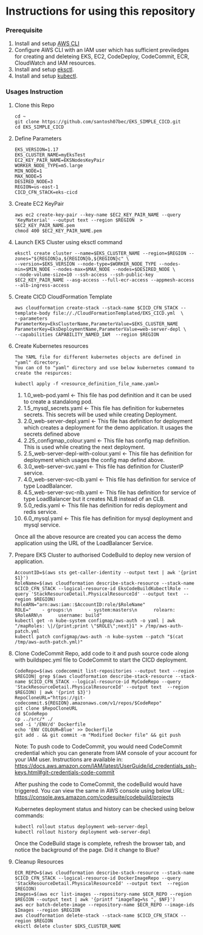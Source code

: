 # Instructions for using this repository

### Prerequisite
1. Install and setup [AWS CLI](https://docs.aws.amazon.com/cli/latest/userguide/cli-chap-install.html)
1. Configure AWS CLI with an IAM user which has sufficient previledges for creating and deleteing EKS, EC2, CodeDeploy, CodeCommit, ECR, CloudWatch and IAM resources.
1. Install and setup [eksctl](https://docs.aws.amazon.com/eks/latest/userguide/getting-started-eksctl.html).
1. Install and setup [kubectl](https://docs.aws.amazon.com/eks/latest/userguide/install-kubectl.html).

### Usages Instruction
1. Clone this Repo
    ```
    cd ~
    git clone https://github.com/santosh07bec/EKS_SIMPLE_CICD.git
    cd EKS_SIMPLE_CICD
    ```
1. Define Parameters
    ```
    EKS_VERSION=1.17
    EKS_CLUSTER_NAME=myEksTest
    EC2_KEY_PAIR_NAME=EKSNodesKeyPair
    WORKER_NODE_TYPE=m5.large
    MIN_NODE=1
    MAX_NODE=5
    DESIRED_NODE=3
    REGION=us-east-1
    CICD_CFN_STACK=eks-cicd
    ```
1. Create EC2 KeyPair
    ```
    aws ec2 create-key-pair --key-name $EC2_KEY_PAIR_NAME --query 'KeyMaterial' --output text --region $REGION  > $EC2_KEY_PAIR_NAME.pem
    chmod 400 $EC2_KEY_PAIR_NAME.pem
    ```
1. Launch EKS Cluster using eksctl command
    ```
    eksctl create cluster --name=$EKS_CLUSTER_NAME --region=$REGION --zones="${REGION}a,${REGION}b,${REGION}c" \
    --version=$EKS_VERSION --node-type=$WORKER_NODE_TYPE --nodes-min=$MIN_NODE --nodes-max=$MAX_NODE --nodes=$DESIRED_NODE \
    --node-volume-size=10 --ssh-access --ssh-public-key $EC2_KEY_PAIR_NAME --asg-access --full-ecr-access --appmesh-access --alb-ingress-access
    ```
1. Create CICD CloudFormation Template
    ```
    aws cloudformation create-stack --stack-name $CICD_CFN_STACK --template-body file://./CloudFormationTemplated/EKS_CICD.yml  \
    --parameters ParameterKey=EksClusterName,ParameterValue=$EKS_CLUSTER_NAME ParameterKey=EksDeploymentName,ParameterValue=web-server-depl \
    --capabilities CAPABILITY_NAMED_IAM  --region $REGION
    ``` 
1. Create Kubernetes resources
    ```
    The YAML file for different kubernetes objects are defined in "yaml" directory.
    You can cd to "yaml" directory and use below kubernetes command to create the respurces:
    
    kubectl apply -f <resource_definition_file_name.yaml>
    ```
    1. 1.0_web-pod.yaml <- This file has pod definition and it can be used to create a standalong pod.
    1. 1.5_mysql_secrets.yaml <- This file has definition for kubernetes secrets. This secrets will be used while creating Deployment.
    1. 2.0_web-server-depl.yaml <- This file has definition for deployment which creates a deployment for the demo application. It usages the secrets defined above
    1. 2.25_configmap_colour.yaml <- This file has config map definition. This is used while creating the next deployment.
    1. 2.5_web-server-depl-with-colour.yaml <- This file has definition for deployment which usages the config map defind above.
    1. 3.0_web-server-svc.yaml <- This file has definition for ClusterIP service.
    1. 4.0_web-server-svc-clb.yaml <- This file has definition for service of type LoadBalancer.
    1. 4.5_web-server-svc-nlb.yaml <- This file has definition for service of type LoadBalancer but it creates NLB instead of an CLB.
    1. 5.0_redis.yaml <- This file has definition for redis deployment and redis service.
    1. 6.0_mysql.yaml <- This file has definition for mysql deployment and mysql service.
    
    Once all the above resource are created you can access the demo application using the URL of the LoadBalancer Service.
    
1. Prepare EKS Cluster to authorised CodeBuild to deploy new version of application.
    ```
    AccountID=$(aws sts get-caller-identity --output text | awk '{print $1}')
    RoleName=$(aws cloudformation describe-stack-resource --stack-name $CICD_CFN_STACK --logical-resource-id EksCodeBuildKubectlRole --query 'StackResourceDetail.PhysicalResourceId' --output text  --region $REGION)
    RoleARN="arn:aws:iam::$AccountID:role/$RoleName"
    ROLE="    - groups:\n      - system:masters\n      rolearn: $RoleARN\n      username: build"
    kubectl get -n kube-system configmap/aws-auth -o yaml | awk "/mapRoles: \|/{print;print \"$ROLE\";next}1" > /tmp/aws-auth-patch.yml
    kubectl patch configmap/aws-auth -n kube-system --patch "$(cat /tmp/aws-auth-patch.yml)"
    ```
1. Clone CodeCommit Repo, add code to it and push source code along with buildspec.yml file to CodeCommit to start the CICD deployment.
    ```
    CodeRepo=$(aws codecommit list-repositories --output text --region $REGION| grep $(aws cloudformation describe-stack-resource --stack-name $CICD_CFN_STACK --logical-resource-id MyCodeRepo --query 'StackResourceDetail.PhysicalResourceId' --output text  --region $REGION) | awk '{print $3}')
    RepoCloneURL="https://git-codecommit.${REGION}.amazonaws.com/v1/repos/$CodeRepo"
    git clone $RepoCloneURL
    cd $CodeRepo
    cp ../src/* ./
    sed -i '/ENV/d' Dockerfile
    echo 'ENV COLOUR=Blue' >> Dockerfile
    git add . && git commit -m "Modified Docker file" && git push
    ```
    Note: To push code to CodeCommit, you would need CodeCommit credential which you can generate from IAM console of your account for your IAM user. Instructions are available in: https://docs.aws.amazon.com/IAM/latest/UserGuide/id_credentials_ssh-keys.html#git-credentials-code-commit
    
    After pushing the code to ComeCommit, the codeBuild would have triggered. You can view the same in AWS console using below URL:
    https://console.aws.amazon.com/codesuite/codebuild/projects
    
    Kubernetes deployment status and history can be checked using below commands:
    ```
    kubectl rollout status deployment web-server-depl
    kubectl rollout history deployment web-server-depl
    ```
    
    Once the CodeBuild stage is complete, refresh the browser tab, and notice the background of the page. Did it change to Blue?
1. Cleanup Resources
    ```
    ECR_REPO=$(aws cloudformation describe-stack-resource --stack-name $CICD_CFN_STACK --logical-resource-id DockerImageRepo --query 'StackResourceDetail.PhysicalResourceId' --output text  --region $REGION)
    Images=$(aws ecr list-images --repository-name $ECR_REPO --region $REGION --output text | awk '{printf "imageTag=%s ", $NF}')
    aws ecr batch-delete-image --repository-name $ECR_REPO --image-ids $Images --region $REGION
    aws cloudformation delete-stack --stack-name $CICD_CFN_STACK --region $REGION
    eksctl delete cluster $EKS_CLUSTER_NAME
    ```
